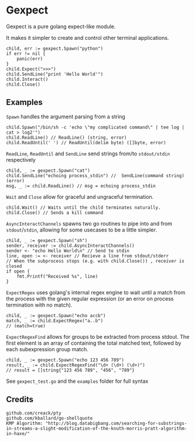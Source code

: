 # Gexpect

Gexpect is a pure golang expect-like module.

It makes it simpler to create and control other terminal applications.

	child, err := gexpect.Spawn("python")
	if err != nil {
		panic(err)
	}
	child.Expect(">>>")
	child.SendLine("print 'Hello World'")
	child.Interact()
	child.Close()

## Examples

`Spawn` handles the argument parsing from a string

	child.Spawn("/bin/sh -c 'echo \"my complicated command\" | tee log | cat > log2'")
	child.ReadLine() // ReadLine() (string, error)
	child.ReadUntil(' ') // ReadUntil(delim byte) ([]byte, error)

`ReadLine`, `ReadUntil` and `SendLine` send strings from/to `stdout/stdin` respectively

	child, _ := gexpect.Spawn("cat")
	child.SendLine("echoing process_stdin") //  SendLine(command string) (error)
	msg, _ := child.ReadLine() // msg = echoing process_stdin

`Wait` and `Close` allow for graceful and ungraceful termination.

	child.Wait() // Waits until the child terminates naturally.
	child.Close() // Sends a kill command

`AsyncInteractChannels` spawns two go routines to pipe into and from `stdout`/`stdin`, allowing for some usecases to be a little simpler.

	child, _ := gexpect.Spawn("sh")
	sender, receiver := child.AsyncInteractChannels()
	sender <- "echo Hello World\n" // Send to stdin
	line, open := <- receiver // Recieve a line from stdout/stderr
	// When the subprocess stops (e.g. with child.Close()) , receiver is closed
	if open {
		fmt.Printf("Received %s", line)
	}

`ExpectRegex` uses golang's internal regex engine to wait until a match from the process with the given regular expression (or an error on process termination with no match).

	child, _ := gexpect.Spawn("echo accb")	
	match, _ := child.ExpectRegex("a..b")
	// (match=true)

`ExpectRegexFind` allows for groups to be extracted from process stdout. The first element is an array of containing the total matched text, followed by each subexpression group match.

	child, _ := gexpect.Spawn("echo 123 456 789")
	result, _ := child.ExpectRegexFind("\d+ (\d+) (\d+)")
	// result = []string{"123 456 789", "456", "789"}

See `gexpect_test.go` and the `examples` folder for full syntax

## Credits

	github.com/creack/pty
	github.com/kballard/go-shellquote
	KMP Algorithm: "http://blog.databigbang.com/searching-for-substrings-in-streams-a-slight-modification-of-the-knuth-morris-pratt-algorithm-in-haxe/"
